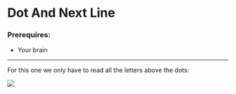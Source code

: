 # Dot And Next Line

### Prerequires:

- Your brain

-----------------

For this one we only have to read all the letters above the dots:

<img src="https://cdn.discordapp.com/attachments/698984879823519827/768905545343303690/unknown.png">
